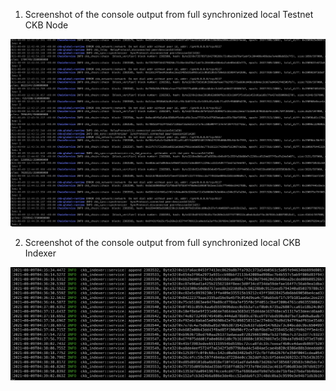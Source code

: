 1. Screenshot of the console output from full synchronized local Testnet CKB Node 

![node](./ckb-node-console.png)

2. Screenshot of the console output from full synchronized local CKB Indexer 

![node](./ckb-indexer-console.png)
